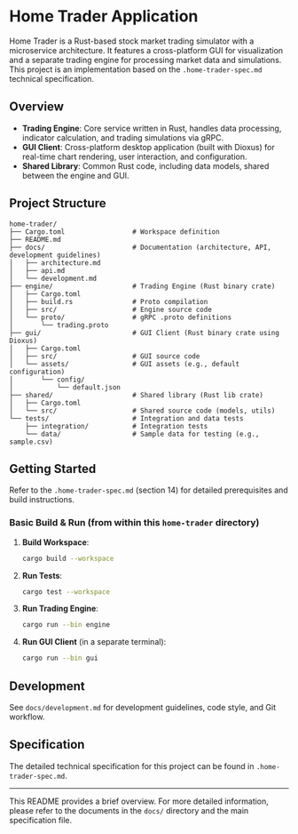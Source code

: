 # Home Trader Application

Home Trader is a Rust-based stock market trading simulator with a microservice architecture. It features a cross-platform GUI for visualization and a separate trading engine for processing market data and simulations. This project is an implementation based on the `.home-trader-spec.md` technical specification.

## Overview

- **Trading Engine**: Core service written in Rust, handles data processing, indicator calculation, and trading simulations via gRPC.
- **GUI Client**: Cross-platform desktop application (built with Dioxus) for real-time chart rendering, user interaction, and configuration.
- **Shared Library**: Common Rust code, including data models, shared between the engine and GUI.

## Project Structure

```
home-trader/
├── Cargo.toml                 # Workspace definition
├── README.md
├── docs/                      # Documentation (architecture, API, development guidelines)
│   ├── architecture.md
│   ├── api.md
│   └── development.md
├── engine/                    # Trading Engine (Rust binary crate)
│   ├── Cargo.toml
│   ├── build.rs               # Proto compilation
│   ├── src/                   # Engine source code
│   └── proto/                 # gRPC .proto definitions
│       └── trading.proto
├── gui/                       # GUI Client (Rust binary crate using Dioxus)
│   ├── Cargo.toml
│   ├── src/                   # GUI source code
│   └── assets/                # GUI assets (e.g., default configuration)
│       └── config/
│           └── default.json
├── shared/                    # Shared library (Rust lib crate)
│   ├── Cargo.toml
│   └── src/                   # Shared source code (models, utils)
└── tests/                     # Integration and data tests
    ├── integration/           # Integration tests
    └── data/                  # Sample data for testing (e.g., sample.csv)
```

## Getting Started

Refer to the `.home-trader-spec.md` (section 14) for detailed prerequisites and build instructions.

### Basic Build & Run (from within this `home-trader` directory)

1.  **Build Workspace**:
    ```bash
    cargo build --workspace
    ```

2.  **Run Tests**:
    ```bash
    cargo test --workspace
    ```

3.  **Run Trading Engine**:
    ```bash
    cargo run --bin engine
    ```

4.  **Run GUI Client** (in a separate terminal):
    ```bash
    cargo run --bin gui
    ```

## Development

See `docs/development.md` for development guidelines, code style, and Git workflow.

## Specification

The detailed technical specification for this project can be found in `.home-trader-spec.md`.

---

This README provides a brief overview. For more detailed information, please refer to the documents in the `docs/` directory and the main specification file.
